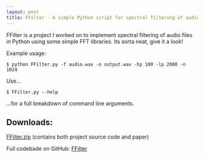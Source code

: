 ```yaml
---
layout: post
title: FFilter - A simple Python script for spectral filtering of audio files
---
```


FFilter is a project I worked on to implement spectral filtering of audio files in Python using some simple FFT libraries. Its sorta neat, give it a look! 

Example usage: 

``` shell
$ python FFilter.py -f audio.wav -o output.wav -hp 100 -lp 2000 -n 1024 
```

Use...

``` shell
$ FFilter.py --help 
```

...for a full breakdown of command line arguments.

Downloads: 
---

[FFilter.zip](http://dl.dropbox.com/u/3030733/FFilter.zip) (contains both project source code and paper) 


Full codebade on GitHub: 
[FFilter](https://github.com/sethhochberg/FFilter)
